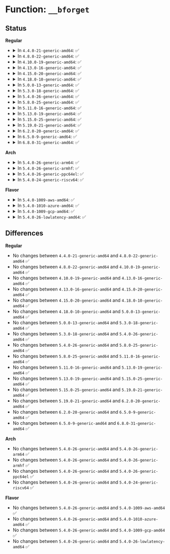 # Function: <code>__bforget</code>

## Status
<b>Regular</b>
<ul>
<li>
<details>
<summary>In <code>4.4.0-21-generic-amd64</code>: ✅</summary>

```c
void __bforget(struct buffer_head * bh)
```

```json
{
  "name": "__bforget",
  "collision_type": "Unique Global",
  "inline_type": "No",
  "funcs": [
    {
      "addr": 18446744071581217936,
      "name": "__bforget",
      "external": true,
      "loc": "fs/buffer.c:1215",
      "file": "fs/buffer.c",
      "inline": "seen, unknown",
      "caller_inline": [],
      "caller_func": [
        "fs/ext4/ext4_jbd2.c:__ext4_forget",
        "fs/jbd2/transaction.c:jbd2_journal_forget",
        "fs/fat/dir.c:fat_add_new_entries"
      ]
    }
  ],
  "symbols": [
    {
      "addr": 18446744071581217936,
      "name": "__bforget",
      "section": ".text",
      "bind": "STB_GLOBAL",
      "size": 104
    }
  ]
}
```
</details>
</li>
<li>
<details>
<summary>In <code>4.8.0-22-generic-amd64</code>: ✅</summary>

```c
void __bforget(struct buffer_head * bh)
```

```json
{
  "name": "__bforget",
  "collision_type": "Unique Global",
  "inline_type": "No",
  "funcs": [
    {
      "addr": 18446744071581381984,
      "name": "__bforget",
      "external": true,
      "loc": "fs/buffer.c:1205",
      "file": "fs/buffer.c",
      "inline": "seen, unknown",
      "caller_inline": [],
      "caller_func": [
        "fs/ext4/ext4_jbd2.c:__ext4_forget",
        "fs/jbd2/transaction.c:jbd2_journal_forget",
        "fs/fat/dir.c:fat_add_new_entries"
      ]
    }
  ],
  "symbols": [
    {
      "addr": 18446744071581381984,
      "name": "__bforget",
      "section": ".text",
      "bind": "STB_GLOBAL",
      "size": 104
    }
  ]
}
```
</details>
</li>
<li>
<details>
<summary>In <code>4.10.0-19-generic-amd64</code>: ✅</summary>

```c
void __bforget(struct buffer_head * bh)
```

```json
{
  "name": "__bforget",
  "collision_type": "Unique Global",
  "inline_type": "No",
  "funcs": [
    {
      "addr": 18446744071581460128,
      "name": "__bforget",
      "external": true,
      "loc": "fs/buffer.c:1205",
      "file": "fs/buffer.c",
      "inline": "seen, unknown",
      "caller_inline": [],
      "caller_func": [
        "fs/ext4/ext4_jbd2.c:__ext4_forget",
        "fs/jbd2/transaction.c:jbd2_journal_forget",
        "fs/fat/dir.c:fat_add_new_entries"
      ]
    }
  ],
  "symbols": [
    {
      "addr": 18446744071581460128,
      "name": "__bforget",
      "section": ".text",
      "bind": "STB_GLOBAL",
      "size": 104
    }
  ]
}
```
</details>
</li>
<li>
<details>
<summary>In <code>4.13.0-16-generic-amd64</code>: ✅</summary>

```c
void __bforget(struct buffer_head * bh)
```

```json
{
  "name": "__bforget",
  "collision_type": "Unique Global",
  "inline_type": "No",
  "funcs": [
    {
      "addr": 18446744071581515888,
      "name": "__bforget",
      "external": true,
      "loc": "fs/buffer.c:1213",
      "file": "fs/buffer.c",
      "inline": "seen, unknown",
      "caller_inline": [],
      "caller_func": [
        "fs/ext4/ext4_jbd2.c:__ext4_forget",
        "fs/jbd2/transaction.c:jbd2_journal_forget",
        "fs/fat/dir.c:fat_add_new_entries"
      ]
    }
  ],
  "symbols": [
    {
      "addr": 18446744071581515888,
      "name": "__bforget",
      "section": ".text",
      "bind": "STB_GLOBAL",
      "size": 104
    }
  ]
}
```
</details>
</li>
<li>
<details>
<summary>In <code>4.15.0-20-generic-amd64</code>: ✅</summary>

```c
void __bforget(struct buffer_head * bh)
```

```json
{
  "name": "__bforget",
  "collision_type": "Unique Global",
  "inline_type": "No",
  "funcs": [
    {
      "addr": 18446744071581658144,
      "name": "__bforget",
      "external": true,
      "loc": "fs/buffer.c:1173",
      "file": "fs/buffer.c",
      "inline": "seen, unknown",
      "caller_inline": [],
      "caller_func": [
        "fs/ext4/ext4_jbd2.c:__ext4_forget",
        "fs/jbd2/transaction.c:jbd2_journal_forget",
        "fs/fat/dir.c:fat_add_new_entries"
      ]
    }
  ],
  "symbols": [
    {
      "addr": 18446744071581658144,
      "name": "__bforget",
      "section": ".text",
      "bind": "STB_GLOBAL",
      "size": 104
    }
  ]
}
```
</details>
</li>
<li>
<details>
<summary>In <code>4.18.0-10-generic-amd64</code>: ✅</summary>

```c
void __bforget(struct buffer_head * bh)
```

```json
{
  "name": "__bforget",
  "collision_type": "Unique Global",
  "inline_type": "No",
  "funcs": [
    {
      "addr": 18446744071581823520,
      "name": "__bforget",
      "external": true,
      "loc": "fs/buffer.c:1144",
      "file": "fs/buffer.c",
      "inline": "seen, unknown",
      "caller_inline": [],
      "caller_func": [
        "fs/ext4/ext4_jbd2.c:__ext4_forget",
        "fs/jbd2/transaction.c:jbd2_journal_forget",
        "fs/fat/dir.c:fat_add_new_entries"
      ]
    }
  ],
  "symbols": [
    {
      "addr": 18446744071581823520,
      "name": "__bforget",
      "section": ".text",
      "bind": "STB_GLOBAL",
      "size": 104
    }
  ]
}
```
</details>
</li>
<li>
<details>
<summary>In <code>5.0.0-13-generic-amd64</code>: ✅</summary>

```c
void __bforget(struct buffer_head * bh)
```

```json
{
  "name": "__bforget",
  "collision_type": "Unique Global",
  "inline_type": "No",
  "funcs": [
    {
      "addr": 18446744071581911136,
      "name": "__bforget",
      "external": true,
      "loc": "fs/buffer.c:1152",
      "file": "fs/buffer.c",
      "inline": "seen, unknown",
      "caller_inline": [],
      "caller_func": [
        "fs/ext4/ext4_jbd2.c:__ext4_forget",
        "fs/jbd2/transaction.c:jbd2_journal_forget",
        "fs/fat/dir.c:fat_add_new_entries"
      ]
    }
  ],
  "symbols": [
    {
      "addr": 18446744071581911136,
      "name": "__bforget",
      "section": ".text",
      "bind": "STB_GLOBAL",
      "size": 107
    }
  ]
}
```
</details>
</li>
<li>
<details>
<summary>In <code>5.3.0-18-generic-amd64</code>: ✅</summary>

```c
void __bforget(struct buffer_head * bh)
```

```json
{
  "name": "__bforget",
  "collision_type": "Unique Global",
  "inline_type": "No",
  "funcs": [
    {
      "addr": 18446744071582048240,
      "name": "__bforget",
      "external": true,
      "loc": "fs/buffer.c:1153",
      "file": "fs/buffer.c",
      "inline": "seen, unknown",
      "caller_inline": [],
      "caller_func": [
        "fs/ext4/ext4_jbd2.c:__ext4_forget",
        "fs/jbd2/transaction.c:jbd2_journal_forget",
        "fs/fat/dir.c:fat_add_new_entries"
      ]
    }
  ],
  "symbols": [
    {
      "addr": 18446744071582048240,
      "name": "__bforget",
      "section": ".text",
      "bind": "STB_GLOBAL",
      "size": 115
    }
  ]
}
```
</details>
</li>
<li>
<details>
<summary>In <code>5.4.0-26-generic-amd64</code>: ✅</summary>

```c
void __bforget(struct buffer_head * bh)
```

```json
{
  "name": "__bforget",
  "collision_type": "Unique Global",
  "inline_type": "No",
  "funcs": [
    {
      "addr": 18446744071582125936,
      "name": "__bforget",
      "external": true,
      "loc": "fs/buffer.c:1153",
      "file": "fs/buffer.c",
      "inline": "seen, unknown",
      "caller_inline": [],
      "caller_func": [
        "fs/ext4/ext4_jbd2.c:__ext4_forget",
        "fs/jbd2/transaction.c:jbd2_journal_forget",
        "fs/fat/dir.c:fat_add_new_entries"
      ]
    }
  ],
  "symbols": [
    {
      "addr": 18446744071582125936,
      "name": "__bforget",
      "section": ".text",
      "bind": "STB_GLOBAL",
      "size": 115
    }
  ]
}
```
</details>
</li>
<li>
<details>
<summary>In <code>5.8.0-25-generic-amd64</code>: ✅</summary>

```c
void __bforget(struct buffer_head * bh)
```

```json
{
  "name": "__bforget",
  "collision_type": "Unique Global",
  "inline_type": "No",
  "funcs": [
    {
      "addr": 18446744071582361872,
      "name": "__bforget",
      "external": true,
      "loc": "fs/buffer.c:1186",
      "file": "fs/buffer.c",
      "inline": "seen, unknown",
      "caller_inline": [],
      "caller_func": [
        "fs/ext4/ext4_jbd2.c:__ext4_forget",
        "fs/jbd2/transaction.c:jbd2_journal_forget",
        "fs/fat/dir.c:fat_add_new_entries"
      ]
    }
  ],
  "symbols": [
    {
      "addr": 18446744071582361872,
      "name": "__bforget",
      "section": ".text",
      "bind": "STB_GLOBAL",
      "size": 115
    }
  ]
}
```
</details>
</li>
<li>
<details>
<summary>In <code>5.11.0-16-generic-amd64</code>: ✅</summary>

```c
void __bforget(struct buffer_head * bh)
```

```json
{
  "name": "__bforget",
  "collision_type": "Unique Global",
  "inline_type": "No",
  "funcs": [
    {
      "addr": 18446744071582418768,
      "name": "__bforget",
      "external": true,
      "loc": "fs/buffer.c:1185",
      "file": "fs/buffer.c",
      "inline": "seen, unknown",
      "caller_inline": [],
      "caller_func": [
        "fs/ext4/ext4_jbd2.c:__ext4_forget",
        "fs/jbd2/transaction.c:jbd2_journal_forget",
        "fs/fat/dir.c:fat_add_new_entries"
      ]
    }
  ],
  "symbols": [
    {
      "addr": 18446744071582418768,
      "name": "__bforget",
      "section": ".text",
      "bind": "STB_GLOBAL",
      "size": 115
    }
  ]
}
```
</details>
</li>
<li>
<details>
<summary>In <code>5.13.0-19-generic-amd64</code>: ✅</summary>

```c
void __bforget(struct buffer_head * bh)
```

```json
{
  "name": "__bforget",
  "collision_type": "Unique Global",
  "inline_type": "No",
  "funcs": [
    {
      "addr": 18446744071582448512,
      "name": "__bforget",
      "external": true,
      "loc": "fs/buffer.c:1181",
      "file": "fs/buffer.c",
      "inline": "seen, unknown",
      "caller_inline": [],
      "caller_func": [
        "fs/ext4/ext4_jbd2.c:__ext4_forget",
        "fs/jbd2/transaction.c:jbd2_journal_forget",
        "fs/fat/dir.c:fat_add_new_entries"
      ]
    }
  ],
  "symbols": [
    {
      "addr": 18446744071582448512,
      "name": "__bforget",
      "section": ".text",
      "bind": "STB_GLOBAL",
      "size": 112
    }
  ]
}
```
</details>
</li>
<li>
<details>
<summary>In <code>5.15.0-25-generic-amd64</code>: ✅</summary>

```c
void __bforget(struct buffer_head * bh)
```

```json
{
  "name": "__bforget",
  "collision_type": "Unique Global",
  "inline_type": "No",
  "funcs": [
    {
      "addr": 18446744071582771248,
      "name": "__bforget",
      "external": true,
      "loc": "fs/buffer.c:1156",
      "file": "fs/buffer.c",
      "inline": "seen, unknown",
      "caller_inline": [],
      "caller_func": [
        "fs/ext4/ext4_jbd2.c:__ext4_forget",
        "fs/jbd2/transaction.c:jbd2_journal_forget",
        "fs/fat/dir.c:fat_add_new_entries"
      ]
    }
  ],
  "symbols": [
    {
      "addr": 18446744071582771248,
      "name": "__bforget",
      "section": ".text",
      "bind": "STB_GLOBAL",
      "size": 129
    }
  ]
}
```
</details>
</li>
<li>
<details>
<summary>In <code>5.19.0-21-generic-amd64</code>: ✅</summary>

```c
void __bforget(struct buffer_head * bh)
```

```json
{
  "name": "__bforget",
  "collision_type": "Unique Global",
  "inline_type": "No",
  "funcs": [
    {
      "addr": 18446744071583318224,
      "name": "__bforget",
      "external": true,
      "loc": "fs/buffer.c:1153",
      "file": "fs/buffer.c",
      "inline": "seen, unknown",
      "caller_inline": [],
      "caller_func": [
        "fs/ext4/ext4_jbd2.c:__ext4_forget",
        "fs/jbd2/transaction.c:jbd2_journal_forget",
        "fs/fat/dir.c:fat_add_new_entries"
      ]
    }
  ],
  "symbols": [
    {
      "addr": 18446744071583318224,
      "name": "__bforget",
      "section": ".text",
      "bind": "STB_GLOBAL",
      "size": 151
    }
  ]
}
```
</details>
</li>
<li>
<details>
<summary>In <code>6.2.0-20-generic-amd64</code>: ✅</summary>

```c
void __bforget(struct buffer_head * bh)
```

```json
{
  "name": "__bforget",
  "collision_type": "Unique Global",
  "inline_type": "No",
  "funcs": [
    {
      "addr": 18446744071583904288,
      "name": "__bforget",
      "external": true,
      "loc": "fs/buffer.c:1153",
      "file": "fs/buffer.c",
      "inline": "seen, unknown",
      "caller_inline": [],
      "caller_func": [
        "fs/ext4/ext4_jbd2.c:__ext4_forget",
        "fs/jbd2/transaction.c:jbd2_journal_forget",
        "fs/fat/dir.c:fat_add_new_entries"
      ]
    }
  ],
  "symbols": [
    {
      "addr": 18446744071583904288,
      "name": "__bforget",
      "section": ".text",
      "bind": "STB_GLOBAL",
      "size": 151
    }
  ]
}
```
</details>
</li>
<li>
<details>
<summary>In <code>6.5.0-9-generic-amd64</code>: ✅</summary>

```c
void __bforget(struct buffer_head * bh)
```

```json
{
  "name": "__bforget",
  "collision_type": "Unique Global",
  "inline_type": "No",
  "funcs": [
    {
      "addr": 18446744071584129552,
      "name": "__bforget",
      "external": true,
      "loc": "fs/buffer.c:1265",
      "file": "fs/buffer.c",
      "inline": "seen, unknown",
      "caller_inline": [],
      "caller_func": [
        "fs/ext4/ext4_jbd2.c:__ext4_forget",
        "fs/jbd2/transaction.c:jbd2_journal_forget",
        "fs/fat/dir.c:fat_add_new_entries"
      ]
    }
  ],
  "symbols": [
    {
      "addr": 18446744071584129552,
      "name": "__bforget",
      "section": ".text",
      "bind": "STB_GLOBAL",
      "size": 151
    }
  ]
}
```
</details>
</li>
<li>
<details>
<summary>In <code>6.8.0-31-generic-amd64</code>: ✅</summary>

```c
void __bforget(struct buffer_head * bh)
```

```json
{
  "name": "__bforget",
  "collision_type": "Unique Global",
  "inline_type": "No",
  "funcs": [
    {
      "addr": 18446744071584346544,
      "name": "__bforget",
      "external": true,
      "loc": "fs/buffer.c:1243",
      "file": "fs/buffer.c",
      "inline": "seen, unknown",
      "caller_inline": [],
      "caller_func": [
        "fs/ext4/ext4_jbd2.c:__ext4_forget",
        "fs/jbd2/transaction.c:jbd2_journal_forget",
        "fs/fat/dir.c:fat_add_new_entries"
      ]
    }
  ],
  "symbols": [
    {
      "addr": 18446744071584346544,
      "name": "__bforget",
      "section": ".text",
      "bind": "STB_GLOBAL",
      "size": 151
    }
  ]
}
```
</details>
</li>
</ul>
<b>Arch</b>
<ul>
<li>
<details>
<summary>In <code>5.4.0-26-generic-arm64</code>: ✅</summary>

```c
void __bforget(struct buffer_head * bh)
```

```json
{
  "name": "__bforget",
  "collision_type": "Unique Global",
  "inline_type": "No",
  "funcs": [
    {
      "addr": 18446603336493663512,
      "name": "__bforget",
      "external": true,
      "loc": "fs/buffer.c:1153",
      "file": "fs/buffer.c",
      "inline": "seen, unknown",
      "caller_inline": [],
      "caller_func": [
        "fs/ext4/ext4_jbd2.c:__ext4_forget",
        "fs/jbd2/transaction.c:jbd2_journal_forget",
        "fs/fat/dir.c:fat_add_new_entries"
      ]
    }
  ],
  "symbols": [
    {
      "addr": 18446603336493663512,
      "name": "__bforget",
      "section": ".text",
      "bind": "STB_GLOBAL",
      "size": 224
    }
  ]
}
```
</details>
</li>
<li>
<details>
<summary>In <code>5.4.0-26-generic-armhf</code>: ✅</summary>

```c
void __bforget(struct buffer_head * bh)
```

```json
{
  "name": "__bforget",
  "collision_type": "Unique Global",
  "inline_type": "No",
  "funcs": [
    {
      "addr": 3227195068,
      "name": "__bforget",
      "external": true,
      "loc": "fs/buffer.c:1153",
      "file": "fs/buffer.c",
      "inline": "seen, unknown",
      "caller_inline": [],
      "caller_func": [
        "fs/ext4/ext4_jbd2.c:__ext4_forget",
        "fs/jbd2/transaction.c:jbd2_journal_forget",
        "fs/fat/dir.c:fat_add_new_entries"
      ]
    }
  ],
  "symbols": [
    {
      "addr": 3227195068,
      "name": "__bforget",
      "section": ".text",
      "bind": "STB_GLOBAL",
      "size": 136
    }
  ]
}
```
</details>
</li>
<li>
<details>
<summary>In <code>5.4.0-26-generic-ppc64el</code>: ✅</summary>

```c
void __bforget(struct buffer_head * bh)
```

```json
{
  "name": "__bforget",
  "collision_type": "Unique Global",
  "inline_type": "No",
  "funcs": [
    {
      "addr": 13835058055287262560,
      "name": "__bforget",
      "external": true,
      "loc": "fs/buffer.c:1153",
      "file": "fs/buffer.c",
      "inline": "seen, unknown",
      "caller_inline": [],
      "caller_func": [
        "fs/ext4/ext4_jbd2.c:__ext4_forget",
        "fs/jbd2/transaction.c:jbd2_journal_forget",
        "fs/fat/dir.c:fat_add_new_entries"
      ]
    }
  ],
  "symbols": [
    {
      "addr": 13835058055287262560,
      "name": "__bforget",
      "section": ".text",
      "bind": "STB_GLOBAL",
      "size": 268
    }
  ]
}
```
</details>
</li>
<li>
<details>
<summary>In <code>5.4.0-24-generic-riscv64</code>: ✅</summary>

```c
void __bforget(struct buffer_head * bh)
```

```json
{
  "name": "__bforget",
  "collision_type": "Unique Global",
  "inline_type": "No",
  "funcs": [
    {
      "addr": 18446743936273295192,
      "name": "__bforget",
      "external": true,
      "loc": "fs/buffer.c:1153",
      "file": "fs/buffer.c",
      "inline": "seen, unknown",
      "caller_inline": [],
      "caller_func": [
        "fs/ext4/ext4_jbd2.c:__ext4_forget",
        "fs/jbd2/transaction.c:jbd2_journal_forget",
        "fs/jbd2/transaction.c:jbd2_journal_forget",
        "fs/jbd2/transaction.c:jbd2_journal_forget",
        "fs/jbd2/transaction.c:jbd2_journal_forget",
        "fs/fat/dir.c:fat_add_new_entries"
      ]
    }
  ],
  "symbols": [
    {
      "addr": 18446743936273295192,
      "name": "__bforget",
      "section": ".text",
      "bind": "STB_GLOBAL",
      "size": 188
    }
  ]
}
```
</details>
</li>
</ul>
<b>Flavor</b>
<ul>
<li>
<details>
<summary>In <code>5.4.0-1009-aws-amd64</code>: ✅</summary>

```c
void __bforget(struct buffer_head * bh)
```

```json
{
  "name": "__bforget",
  "collision_type": "Unique Global",
  "inline_type": "No",
  "funcs": [
    {
      "addr": 18446744071582094672,
      "name": "__bforget",
      "external": true,
      "loc": "fs/buffer.c:1153",
      "file": "fs/buffer.c",
      "inline": "seen, unknown",
      "caller_inline": [],
      "caller_func": [
        "fs/ext4/ext4_jbd2.c:__ext4_forget",
        "fs/jbd2/transaction.c:jbd2_journal_forget",
        "fs/fat/dir.c:fat_add_new_entries"
      ]
    }
  ],
  "symbols": [
    {
      "addr": 18446744071582094672,
      "name": "__bforget",
      "section": ".text",
      "bind": "STB_GLOBAL",
      "size": 115
    }
  ]
}
```
</details>
</li>
<li>
<details>
<summary>In <code>5.4.0-1010-azure-amd64</code>: ✅</summary>

```c
void __bforget(struct buffer_head * bh)
```

```json
{
  "name": "__bforget",
  "collision_type": "Unique Global",
  "inline_type": "No",
  "funcs": [
    {
      "addr": 18446744071582032144,
      "name": "__bforget",
      "external": true,
      "loc": "fs/buffer.c:1153",
      "file": "fs/buffer.c",
      "inline": "seen, unknown",
      "caller_inline": [],
      "caller_func": [
        "fs/ext4/ext4_jbd2.c:__ext4_forget",
        "fs/jbd2/transaction.c:jbd2_journal_forget",
        "fs/fat/dir.c:fat_add_new_entries"
      ]
    }
  ],
  "symbols": [
    {
      "addr": 18446744071582032144,
      "name": "__bforget",
      "section": ".text",
      "bind": "STB_GLOBAL",
      "size": 115
    }
  ]
}
```
</details>
</li>
<li>
<details>
<summary>In <code>5.4.0-1009-gcp-amd64</code>: ✅</summary>

```c
void __bforget(struct buffer_head * bh)
```

```json
{
  "name": "__bforget",
  "collision_type": "Unique Global",
  "inline_type": "No",
  "funcs": [
    {
      "addr": 18446744071582085152,
      "name": "__bforget",
      "external": true,
      "loc": "fs/buffer.c:1153",
      "file": "fs/buffer.c",
      "inline": "seen, unknown",
      "caller_inline": [],
      "caller_func": [
        "fs/ext4/ext4_jbd2.c:__ext4_forget",
        "fs/jbd2/transaction.c:jbd2_journal_forget",
        "fs/fat/dir.c:fat_add_new_entries"
      ]
    }
  ],
  "symbols": [
    {
      "addr": 18446744071582085152,
      "name": "__bforget",
      "section": ".text",
      "bind": "STB_GLOBAL",
      "size": 115
    }
  ]
}
```
</details>
</li>
<li>
<details>
<summary>In <code>5.4.0-26-lowlatency-amd64</code>: ✅</summary>

```c
void __bforget(struct buffer_head * bh)
```

```json
{
  "name": "__bforget",
  "collision_type": "Unique Global",
  "inline_type": "No",
  "funcs": [
    {
      "addr": 18446744071582154944,
      "name": "__bforget",
      "external": true,
      "loc": "fs/buffer.c:1153",
      "file": "fs/buffer.c",
      "inline": "seen, unknown",
      "caller_inline": [],
      "caller_func": [
        "fs/ext4/ext4_jbd2.c:__ext4_forget",
        "fs/jbd2/transaction.c:jbd2_journal_forget",
        "fs/fat/dir.c:fat_add_new_entries"
      ]
    }
  ],
  "symbols": [
    {
      "addr": 18446744071582154944,
      "name": "__bforget",
      "section": ".text",
      "bind": "STB_GLOBAL",
      "size": 113
    }
  ]
}
```
</details>
</li>
</ul>

## Differences
<b>Regular</b>
<ul>
<li>
No changes between <code>4.4.0-21-generic-amd64</code> and <code>4.8.0-22-generic-amd64</code> ✅
</li>
<li>
No changes between <code>4.8.0-22-generic-amd64</code> and <code>4.10.0-19-generic-amd64</code> ✅
</li>
<li>
No changes between <code>4.10.0-19-generic-amd64</code> and <code>4.13.0-16-generic-amd64</code> ✅
</li>
<li>
No changes between <code>4.13.0-16-generic-amd64</code> and <code>4.15.0-20-generic-amd64</code> ✅
</li>
<li>
No changes between <code>4.15.0-20-generic-amd64</code> and <code>4.18.0-10-generic-amd64</code> ✅
</li>
<li>
No changes between <code>4.18.0-10-generic-amd64</code> and <code>5.0.0-13-generic-amd64</code> ✅
</li>
<li>
No changes between <code>5.0.0-13-generic-amd64</code> and <code>5.3.0-18-generic-amd64</code> ✅
</li>
<li>
No changes between <code>5.3.0-18-generic-amd64</code> and <code>5.4.0-26-generic-amd64</code> ✅
</li>
<li>
No changes between <code>5.4.0-26-generic-amd64</code> and <code>5.8.0-25-generic-amd64</code> ✅
</li>
<li>
No changes between <code>5.8.0-25-generic-amd64</code> and <code>5.11.0-16-generic-amd64</code> ✅
</li>
<li>
No changes between <code>5.11.0-16-generic-amd64</code> and <code>5.13.0-19-generic-amd64</code> ✅
</li>
<li>
No changes between <code>5.13.0-19-generic-amd64</code> and <code>5.15.0-25-generic-amd64</code> ✅
</li>
<li>
No changes between <code>5.15.0-25-generic-amd64</code> and <code>5.19.0-21-generic-amd64</code> ✅
</li>
<li>
No changes between <code>5.19.0-21-generic-amd64</code> and <code>6.2.0-20-generic-amd64</code> ✅
</li>
<li>
No changes between <code>6.2.0-20-generic-amd64</code> and <code>6.5.0-9-generic-amd64</code> ✅
</li>
<li>
No changes between <code>6.5.0-9-generic-amd64</code> and <code>6.8.0-31-generic-amd64</code> ✅
</li>
</ul>
<b>Arch</b>
<ul>
<li>
No changes between <code>5.4.0-26-generic-amd64</code> and <code>5.4.0-26-generic-arm64</code> ✅
</li>
<li>
No changes between <code>5.4.0-26-generic-amd64</code> and <code>5.4.0-26-generic-armhf</code> ✅
</li>
<li>
No changes between <code>5.4.0-26-generic-amd64</code> and <code>5.4.0-26-generic-ppc64el</code> ✅
</li>
<li>
No changes between <code>5.4.0-26-generic-amd64</code> and <code>5.4.0-24-generic-riscv64</code> ✅
</li>
</ul>
<b>Flavor</b>
<ul>
<li>
No changes between <code>5.4.0-26-generic-amd64</code> and <code>5.4.0-1009-aws-amd64</code> ✅
</li>
<li>
No changes between <code>5.4.0-26-generic-amd64</code> and <code>5.4.0-1010-azure-amd64</code> ✅
</li>
<li>
No changes between <code>5.4.0-26-generic-amd64</code> and <code>5.4.0-1009-gcp-amd64</code> ✅
</li>
<li>
No changes between <code>5.4.0-26-generic-amd64</code> and <code>5.4.0-26-lowlatency-amd64</code> ✅
</li>
</ul>
